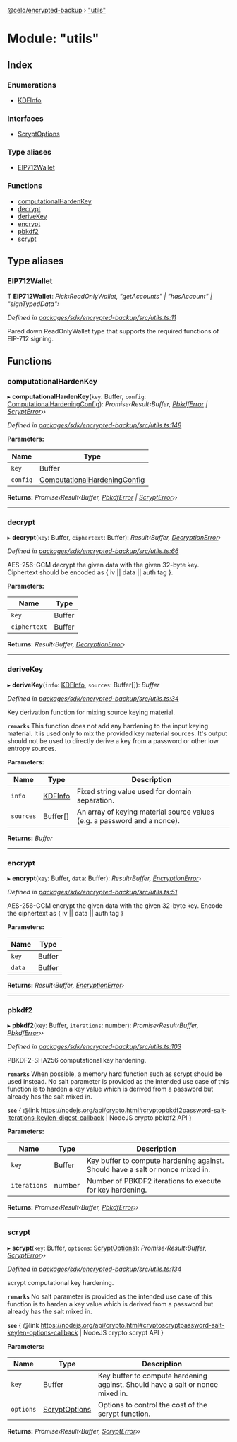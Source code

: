 [@celo/encrypted-backup](../README.md) › ["utils"](_utils_.md)

# Module: "utils"

## Index

### Enumerations

* [KDFInfo](../enums/_utils_.kdfinfo.md)

### Interfaces

* [ScryptOptions](../interfaces/_utils_.scryptoptions.md)

### Type aliases

* [EIP712Wallet](_utils_.md#eip712wallet)

### Functions

* [computationalHardenKey](_utils_.md#computationalhardenkey)
* [decrypt](_utils_.md#decrypt)
* [deriveKey](_utils_.md#derivekey)
* [encrypt](_utils_.md#encrypt)
* [pbkdf2](_utils_.md#pbkdf2)
* [scrypt](_utils_.md#scrypt)

## Type aliases

###  EIP712Wallet

Ƭ **EIP712Wallet**: *Pick‹ReadOnlyWallet, "getAccounts" | "hasAccount" | "signTypedData"›*

*Defined in [packages/sdk/encrypted-backup/src/utils.ts:11](https://github.com/celo-org/celo-monorepo/blob/master/packages/sdk/encrypted-backup/src/utils.ts#L11)*

Pared down ReadOnlyWallet type that supports the required functions of EIP-712 signing.

## Functions

###  computationalHardenKey

▸ **computationalHardenKey**(`key`: Buffer, `config`: [ComputationalHardeningConfig](_config_.md#computationalhardeningconfig)): *Promise‹Result‹Buffer, [PbkdfError](../classes/_errors_.pbkdferror.md) | [ScryptError](../classes/_errors_.scrypterror.md)››*

*Defined in [packages/sdk/encrypted-backup/src/utils.ts:148](https://github.com/celo-org/celo-monorepo/blob/master/packages/sdk/encrypted-backup/src/utils.ts#L148)*

**Parameters:**

Name | Type |
------ | ------ |
`key` | Buffer |
`config` | [ComputationalHardeningConfig](_config_.md#computationalhardeningconfig) |

**Returns:** *Promise‹Result‹Buffer, [PbkdfError](../classes/_errors_.pbkdferror.md) | [ScryptError](../classes/_errors_.scrypterror.md)››*

___

###  decrypt

▸ **decrypt**(`key`: Buffer, `ciphertext`: Buffer): *Result‹Buffer, [DecryptionError](../classes/_errors_.decryptionerror.md)›*

*Defined in [packages/sdk/encrypted-backup/src/utils.ts:66](https://github.com/celo-org/celo-monorepo/blob/master/packages/sdk/encrypted-backup/src/utils.ts#L66)*

AES-256-GCM decrypt the given data with the given 32-byte key.
Ciphertext should be encoded as { iv || data || auth tag }.

**Parameters:**

Name | Type |
------ | ------ |
`key` | Buffer |
`ciphertext` | Buffer |

**Returns:** *Result‹Buffer, [DecryptionError](../classes/_errors_.decryptionerror.md)›*

___

###  deriveKey

▸ **deriveKey**(`info`: [KDFInfo](../enums/_utils_.kdfinfo.md), `sources`: Buffer[]): *Buffer*

*Defined in [packages/sdk/encrypted-backup/src/utils.ts:34](https://github.com/celo-org/celo-monorepo/blob/master/packages/sdk/encrypted-backup/src/utils.ts#L34)*

Key derivation function for mixing source keying material.

**`remarks`** This function does not add any hardening to the input keying material. It is used only
to mix the provided key material sources. It's output should not be used to directly derive a key
from a password or other low entropy sources.

**Parameters:**

Name | Type | Description |
------ | ------ | ------ |
`info` | [KDFInfo](../enums/_utils_.kdfinfo.md) | Fixed string value used for domain separation. |
`sources` | Buffer[] | An array of keying material source values (e.g. a password and a nonce).  |

**Returns:** *Buffer*

___

###  encrypt

▸ **encrypt**(`key`: Buffer, `data`: Buffer): *Result‹Buffer, [EncryptionError](../classes/_errors_.encryptionerror.md)›*

*Defined in [packages/sdk/encrypted-backup/src/utils.ts:51](https://github.com/celo-org/celo-monorepo/blob/master/packages/sdk/encrypted-backup/src/utils.ts#L51)*

AES-256-GCM encrypt the given data with the given 32-byte key.
Encode the ciphertext as { iv || data || auth tag }

**Parameters:**

Name | Type |
------ | ------ |
`key` | Buffer |
`data` | Buffer |

**Returns:** *Result‹Buffer, [EncryptionError](../classes/_errors_.encryptionerror.md)›*

___

###  pbkdf2

▸ **pbkdf2**(`key`: Buffer, `iterations`: number): *Promise‹Result‹Buffer, [PbkdfError](../classes/_errors_.pbkdferror.md)››*

*Defined in [packages/sdk/encrypted-backup/src/utils.ts:103](https://github.com/celo-org/celo-monorepo/blob/master/packages/sdk/encrypted-backup/src/utils.ts#L103)*

PBKDF2-SHA256 computational key hardening.

**`remarks`** When possible, a memory hard function such as scrypt should be used instead.
No salt parameter is provided as the intended use case of this function is to harden a
key value which is derived from a password but already has the salt mixed in.

**`see`** { @link
https://nodejs.org/api/crypto.html#cryptopbkdf2password-salt-iterations-keylen-digest-callback |
NodeJS crypto.pbkdf2 API }

**Parameters:**

Name | Type | Description |
------ | ------ | ------ |
`key` | Buffer | Key buffer to compute hardening against. Should have a salt or nonce mixed in. |
`iterations` | number | Number of PBKDF2 iterations to execute for key hardening.  |

**Returns:** *Promise‹Result‹Buffer, [PbkdfError](../classes/_errors_.pbkdferror.md)››*

___

###  scrypt

▸ **scrypt**(`key`: Buffer, `options`: [ScryptOptions](../interfaces/_utils_.scryptoptions.md)): *Promise‹Result‹Buffer, [ScryptError](../classes/_errors_.scrypterror.md)››*

*Defined in [packages/sdk/encrypted-backup/src/utils.ts:134](https://github.com/celo-org/celo-monorepo/blob/master/packages/sdk/encrypted-backup/src/utils.ts#L134)*

scrypt computational key hardening.

**`remarks`** No salt parameter is provided as the intended use case of this function is to harden a
key value which is derived from a password but already has the salt mixed in.

**`see`** { @link
https://nodejs.org/api/crypto.html#cryptoscryptpassword-salt-keylen-options-callback |
NodeJS crypto.scrypt API }

**Parameters:**

Name | Type | Description |
------ | ------ | ------ |
`key` | Buffer | Key buffer to compute hardening against. Should have a salt or nonce mixed in. |
`options` | [ScryptOptions](../interfaces/_utils_.scryptoptions.md) | Options to control the cost of the scrypt function.  |

**Returns:** *Promise‹Result‹Buffer, [ScryptError](../classes/_errors_.scrypterror.md)››*
